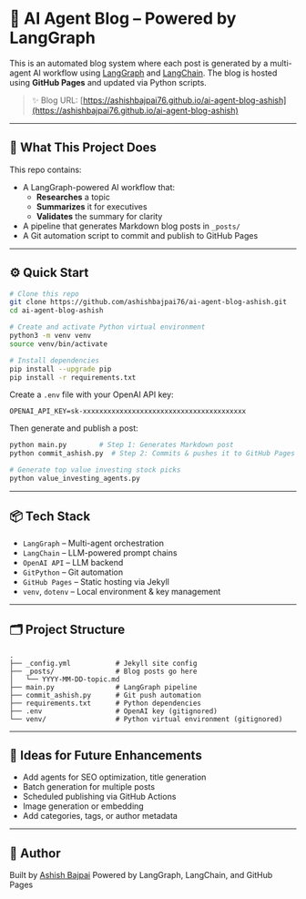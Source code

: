 # 🤖 AI Agent Blog – Powered by LangGraph

This is an automated blog system where each post is generated by a multi-agent AI workflow using [LangGraph](https://github.com/langchain-ai/langgraph) and [LangChain](https://www.langchain.com/). The blog is hosted using **GitHub Pages** and updated via Python scripts.

> ✨ Blog URL: [https://ashishbajpai76.github.io/ai-agent-blog-ashish](https://ashishbajpai76.github.io/ai-agent-blog-ashish)

---

## 🧠 What This Project Does

This repo contains:
- A LangGraph-powered AI workflow that:
  - **Researches** a topic
  - **Summarizes** it for executives
  - **Validates** the summary for clarity
- A pipeline that generates Markdown blog posts in `_posts/`
- A Git automation script to commit and publish to GitHub Pages

---

## ⚙️ Quick Start

```bash
# Clone this repo
git clone https://github.com/ashishbajpai76/ai-agent-blog-ashish.git
cd ai-agent-blog-ashish

# Create and activate Python virtual environment
python3 -m venv venv
source venv/bin/activate

# Install dependencies
pip install --upgrade pip
pip install -r requirements.txt
```

Create a `.env` file with your OpenAI API key:

```env
OPENAI_API_KEY=sk-xxxxxxxxxxxxxxxxxxxxxxxxxxxxxxxxxxxxxxxx
```

Then generate and publish a post:

```bash
python main.py        # Step 1: Generates Markdown post
python commit_ashish.py  # Step 2: Commits & pushes it to GitHub Pages

# Generate top value investing stock picks
python value_investing_agents.py
```

---

## 📦 Tech Stack

* `LangGraph` – Multi-agent orchestration
* `LangChain` – LLM-powered prompt chains
* `OpenAI API` – LLM backend
* `GitPython` – Git automation
* `GitHub Pages` – Static hosting via Jekyll
* `venv`, `dotenv` – Local environment & key management

---

## 🗂 Project Structure

```
.
├── _config.yml           # Jekyll site config
├── _posts/               # Blog posts go here
│   └── YYYY-MM-DD-topic.md
├── main.py               # LangGraph pipeline
├── commit_ashish.py      # Git push automation
├── requirements.txt      # Python dependencies
├── .env                  # OpenAI key (gitignored)
└── venv/                 # Python virtual environment (gitignored)
```

---

## 🧠 Ideas for Future Enhancements

* Add agents for SEO optimization, title generation
* Batch generation for multiple posts
* Scheduled publishing via GitHub Actions
* Image generation or embedding
* Add categories, tags, or author metadata

---

## 👤 Author

Built by [Ashish Bajpai](https://github.com/ashishbajpai76)
Powered by LangGraph, LangChain, and GitHub Pages

```


```
